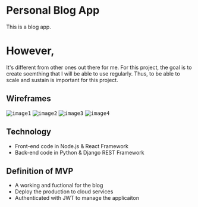 # Personal Blog App

This is a blog app.

# However,

It's different from other ones out there for me. For this project, the goal is
to create soemthing that I will be able to use regularly. Thus, to be able to
scale and sustain is important for this project.

## Wireframes

<kbd>![image1](/assets/Web%201920%20–%201.png)</kbd>
<kbd>![image2](/assets/Web%201920%20–%202.png)</kbd>
<kbd>![image3](/assets/Web%201920%20–%203.png)</kbd>
<kbd>![image4](/assets/Web%201920%20–%204.png)</kbd>

## Technology

-   Front-end code in Node.js & React Framework
-   Back-end code in Python & Django REST Framework

## Definition of MVP

-   A working and fuctional for the blog
-   Deploy the production to cloud services
-   Authenticated with JWT to manage the applicaiton

